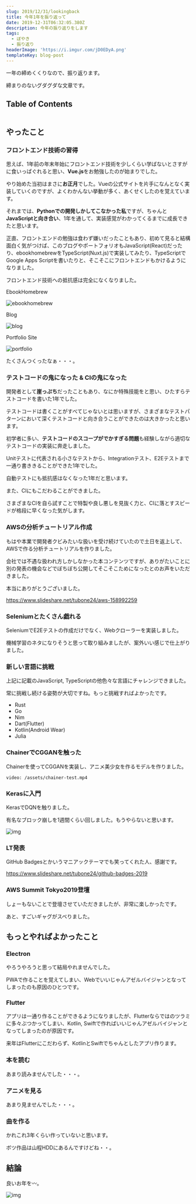 ```yaml
---
slug: 2019/12/31/lookingback
title: 今年1年を振り返って
date: 2019-12-31T06:32:05.380Z
description: 今年の振り返りをします
tags:
  - ぼやき
  - 振り返り
headerImage: 'https://i.imgur.com/jD0EDyA.png'
templateKey: blog-post
---
```

一年の締めくくりなので、振り返ります。

締まりのないグダグダな文章です。

## Table of Contents

```toc

```

## やったこと

### フロントエンド技術の習得

思えば、1年前の年末年始にフロントエンド技術を少しくらい学ばないとさすがに食いっぱぐれると思い、**Vue.js**をお勉強したのが始まりでした。

やり始めた当初はまさに**お正月**でした。Vueの公式サイトを片手になんとなく実装していくのですが、よくわかんない挙動が多く、あくせくしたのを覚えています。

それまでは、**Pythonでの開発しかしてこなかった私**ですが、ちゃんと**JavaScriptと向き合い**、1年を通して、実装感覚がわかってくるまでに成長できたと思います。

正直、フロントエンドの勉強は食わず嫌いだったこともあり、初めて見ると結構面白く気がつけば、このブログやポートフォリオもJavaScript(React)だったり、ebookhomebrewをTypeScript(Nuxt.js)で実装してみたり、TypeScriptでGoogle Apps Scriptを書いたりと、そこそこにフロントエンドもかけるようになりました。

フロントエンド技術への抵抗感は完全になくなりました。

EbookHomebrew

![ebookhomebrew](https://i.imgur.com/CjUmkLS.png)

Blog

![blog](https://i.imgur.com/JKVT3NL.png)

Portfolio Site

![portfolio](https://i.imgur.com/sIB10fc.png)

たくさんつくったなぁ・・・。

### テストコードの鬼になった & CIの鬼になった

開発者として**崖っぷち**だったこともあり、なにか特殊技能をと思い、ひたすらテストコードを書いた1年でした。

テストコードは書くことがすべてじゃないとは思いますが、さまざまなテストパターンにおいて深くテストコードと向き合うことができたのは大きかったと思います。

初学者に多い、**テストコードのスコープがでかすぎる問題**も経験しながら適切なテストコードの実装に奔走しました。

Unitテストに代表される小さなテストから、Integrationテスト、E2Eテストまで一通り書ききることができた1年でした。

自動テストにも抵抗感はなくなった1年だと思います。

また、CIにもこだわることができました。

さまざまなCIを自ら試すことで特製や良し悪しを見抜く力と、CIに落とすスピードが格段に早くなった気がします。

### AWSの分析チュートリアル作成

もはや本業で開発者クビみたいな扱いを受け続けていたので土日を返上して、AWSで作る分析チュートリアルを作りました。

会社では不遇な扱われ方しかしなかった本コンテンツですが、ありがたいことに別の発表の機会などでぼちぼち公開してそこそこためになったとのお声をいただきました。

本当にありがとうございました。

https://www.slideshare.net/tubone24/aws-158992259

### Seleniumとたくさん戯れる

SeleniumでE2Eテストの作成だけでなく、Webクローラーを実装しました。

機械学習のネタになりそうと思って取り組みましたが、案外いい感じで仕上がりました。

### 新しい言語に挑戦

上記に記載のJavaScript, TypeScriptの他色々な言語にチャレンジできました。

常に挑戦し続ける姿勢が大切ですね。もっと挑戦すればよかったです。

- Rust
- Go
- Nim
- Dart(Flutter)
- Kotlin(Android Wear)
- Julia

### ChainerでCGGANを触った

Chainerを使ってCGGANを実装し、アニメ美少女を作るモデルを作りました。

`video: /assets/chainer-test.mp4`

### Kerasに入門

KerasでDQNを触りました。

有名なブロック崩しを1週間くらい回しました。もうやらないと思います。

![img](https://i.imgur.com/VIor7Ip.jpg)

### LT発表

GitHub Badgesとかいうマニアックテーマでも笑ってくれた人、感謝です。

https://www.slideshare.net/tubone24/github-badges-2019

### AWS Summit Tokyo2019登壇

しょーもないことで登壇させていただきましたが、非常に楽しかったです。

あと、すごいギャグがスベりました。

## もっとやればよかったこと 

### Electron

やろうやろうと思って結局やれませんでした。

PWAで作ることを覚えてしまい、Webでいいじゃんアゼルバイジャンとなってしまったのも原因のひとつです。

### Flutter

アプリは一通り作ることができるようになりましたが、Flutterならではのツラミに多々ぶつかってしまい、Kotlin, Swiftで作ればいいじゃんアゼルバイジャンとなってしまったのが原因です。

来年はFlutterにこだわらず、KotlinとSwiftでちゃんとしたアプリ作ります。

### 本を読む

あまり読みませんでした・・・。

### アニメを見る

あまり見ませんでした・・・。

### 曲を作る

かれこれ3年くらい作っていないと思います。

ボツ作品は山程HDDにあるんですけどね・・。

## 結論

良いお年を〰。

![img](https://i.imgur.com/jD0EDyA.png)
